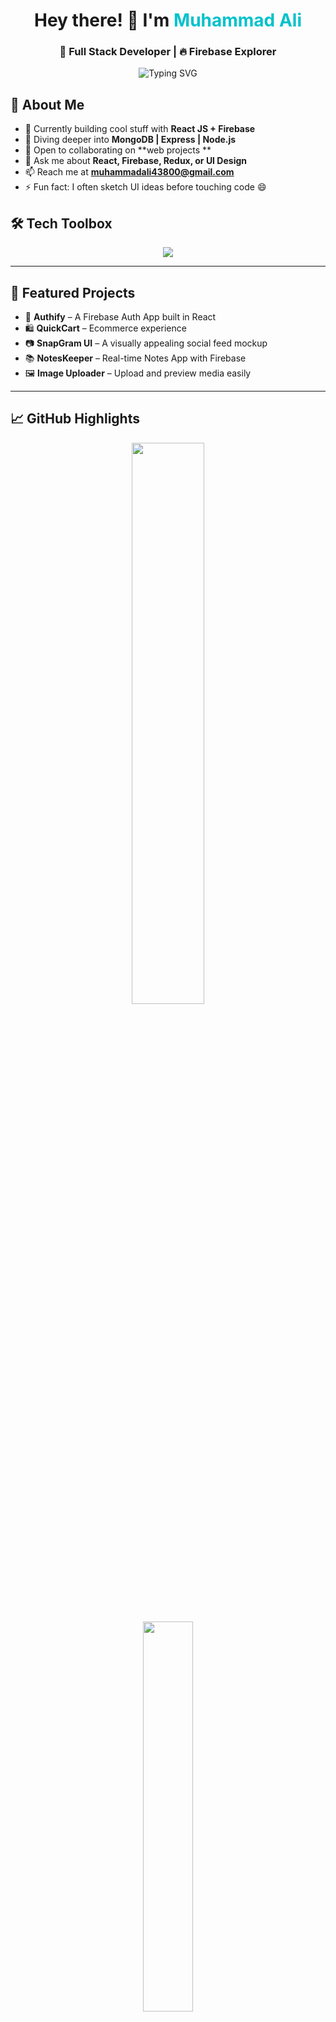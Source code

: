 <h1 align="center">Hey there! 👋 I'm <span style="color:#00C2CB;">Muhammad Ali</span></h1>
<h3 align="center">🚀 Full Stack Developer | 🔥 Firebase Explorer</h3>
<p align="center">
  <img src="https://readme-typing-svg.herokuapp.com?font=Fira+Code&weight=500&pause=1000&color=36BCF7&center=true&vCenter=true&width=435&lines=Building+with+React;Crafting+Beautiful+UIs;Let%E2%80%99s+Collaborate+and+Create!" alt="Typing SVG" />
</p>

## 🧠 About Me

- 🔭 Currently building cool stuff with **React JS + Firebase**
- 🌱 Diving deeper into **MongoDB | Express | Node.js**
- 👯 Open to collaborating on **web projects **
- 💬 Ask me about **React, Firebase, Redux, or UI Design**
- 📫 Reach me at **[muhammadali43800@gmail.com](mailto:muhammadali43800@gmail.com)**
- ⚡ Fun fact: I often sketch UI ideas before touching code 😄

## 🛠️ Tech Toolbox

<p align="center">
  <img src="https://skillicons.dev/icons?i=react,nodejs,express,mongodb,firebase,html,css,js,ts,tailwind,github,vscode" />
</p>

---

## 🚀 Featured Projects

- 🔐 **Authify** – A Firebase Auth App built in React  
- 🛍 **QuickCart** – Ecommerce experience  
- 📷 **SnapGram UI** – A visually appealing social feed mockup  
- 📚 **NotesKeeper** – Real-time Notes App with Firebase  
- 🖼️ **Image Uploader** – Upload and preview media easily
---

## 📈 GitHub Highlights

<p align="center">
  <img src="https://github-readme-stats.vercel.app/api?username=MUHAMMADALLEEY&show_icons=true&theme=tokyonight&border_radius=10" width="48%" />
</p>
<p align="center">
  <img src="https://github-readme-stats.vercel.app/api/top-langs/?username=MUHAMMADALLEEY&layout=compact&theme=tokyonight&border_radius=10" width="40%" />
</p>

---

## 🌐 Connect with Me

<p align="center">
  <a href="https://linkedin.com/in/muhammad-a-105104253" target="_blank">
    <img src="https://img.shields.io/badge/LinkedIn-%230077B5.svg?&style=for-the-badge&logo=linkedin&logoColor=white" />
</a>
  <a href="mailto:muhammadali43800@gmail.com">
    <img src="https://img.shields.io/badge/Gmail-D14836?style=for-the-badge&logo=gmail&logoColor=white" />
  </a>
 <a href="https://portfolio-nine-coral-16.vercel.app/" target="_blank">
    <img src="https://img.shields.io/badge/Portfolio-%23000000.svg?&style=for-the-badge&logo=firefox&logoColor=white" />
</a>
</p>

---

## ☕ Support My Work

<p align="center">
  <a href="https://buymeacoffee.com/yourname" target="_blank">
    <img src="https://img.shields.io/badge/Coffee%20%F0%9F%8D%B5-Buy%20me%20a%20coffee-yellow?style=for-the-badge" />
  </a>
</p>
 📊 Visitor Coun
<p align="center">
  <img src="https://komarev.com/ghpvc/?username=MUHAMMADALLEEY&label=Visitors&color=0e75b6&style=flat" />
</p>

